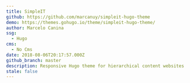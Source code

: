 ```yaml
---
title: SimpleIT
github: https://github.com/marcanuy/simpleit-hugo-theme
demo: https://themes.gohugo.io/theme/simpleit-hugo-theme/
author: Marcelo Canina
ssg:
  - Hugo
cms:
  - No Cms
date: 2018-08-06T20:17:57.000Z
github_branch: master
description: Responsive Hugo theme for hierarchical content websites
stale: false
---
```

